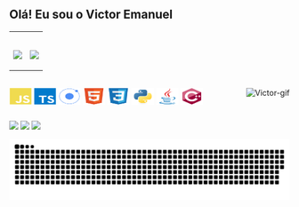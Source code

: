 ## Olá! Eu sou o Victor Emanuel
 <div>
  <table width="100%" cellspacing="0" cellpadding="0">
   <tr>
    <td width = "50%">
     <br>
     <p align="center"><img width="90%" src="https://github-readme-stats.vercel.app/api?username=Victor-droid165&show_icons=true&theme=dracula&include_all_commits=true&count_private=true" /></p>
    </td>
    <td width = "50%">
     <br>
    <p align="center"><img width="90%" src="https://github-readme-stats.vercel.app/api/top-langs?username=Victor-droid165&show_icons=true&theme=dracula&layout=compact" /></p>
  </td>
 </table>
</div>
<div style="display: inline_block"><br>
  <img align="center" alt="Victor-Js" height="30" width="40" src="https://raw.githubusercontent.com/devicons/devicon/master/icons/javascript/javascript-plain.svg">
  <img align="center" alt="Victor-Ts" height="30" width="40" src="https://raw.githubusercontent.com/devicons/devicon/master/icons/typescript/typescript-plain.svg">
  <img align="center" alt="Victor-Ionic" height="30" width="40" src="https://raw.githubusercontent.com/devicons/devicon/master/icons/ionic/ionic-original.svg">
  <img align="center" alt="Victor-HTML" height="30" width="40" src="https://raw.githubusercontent.com/devicons/devicon/master/icons/html5/html5-original.svg">
  <img align="center" alt="Victor-CSS" height="30" width="40" src="https://raw.githubusercontent.com/devicons/devicon/master/icons/css3/css3-original.svg">
  <img align="center" alt="Victor-Python" height="30" width="40" src="https://raw.githubusercontent.com/devicons/devicon/master/icons/python/python-original.svg">
  <img align="center" alt="Victor-Java" height="30" width="40" src="https://raw.githubusercontent.com/devicons/devicon/master/icons/java/java-original.svg">
  <img align="center" alt="Victor-Cplusplus" height="30" width="40" src="https://raw.githubusercontent.com/devicons/devicon/master/icons/cplusplus/cplusplus-original.svg">
  <img align="right" alt="Victor-gif" src="https://cdn.discordapp.com/attachments/765988395402264612/857638432929742868/200w.gif">
</div>
  
  ##
 
<div> 
  <a href="https://www.instagram.com/victor.cpp" target="_blank"><img src="https://img.shields.io/badge/-Instagram-%23E4405F?style=for-the-badge&logo=instagram&logoColor=white" target="_blank"></a>
  <a href="https://www.linkedin.com/in/victor-emanuel-barbosa-rodrigues-544114214/" target="_blank"><img src="https://img.shields.io/badge/-LinkedIn-%230077B5?style=for-the-badge&logo=linkedin&logoColor=white" target="_blank"></a>
  <a href="https://mailhide.io/e/08RrrNzp" target="_blank"><img src="https://img.shields.io/badge/-Gmail-%23333?style=for-the-badge&logo=gmail&logoColor=white" target="_blank"></a>
 
  ![Snake animation](https://github.com/Victor-droid165/Victor-droid165/blob/output/github-contribution-grid-snake.svg)
</div>
